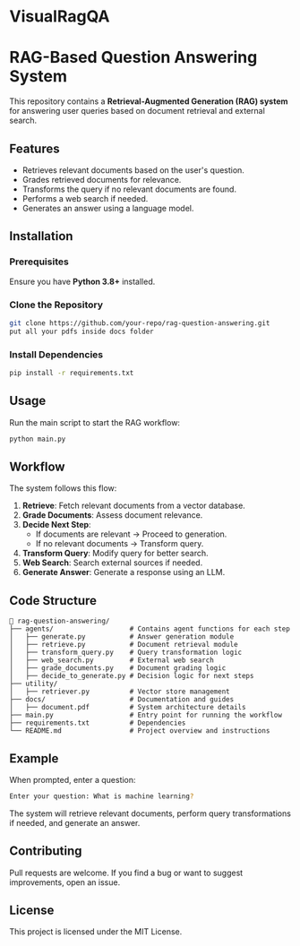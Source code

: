 # VisualRagQA

# RAG-Based Question Answering System

This repository contains a **Retrieval-Augmented Generation (RAG) system** for answering user queries based on document retrieval and external search.

## Features
- Retrieves relevant documents based on the user's question.
- Grades retrieved documents for relevance.
- Transforms the query if no relevant documents are found.
- Performs a web search if needed.
- Generates an answer using a language model.

## Installation
### Prerequisites
Ensure you have **Python 3.8+** installed.

### Clone the Repository
```bash
git clone https://github.com/your-repo/rag-question-answering.git
put all your pdfs inside docs folder
```

### Install Dependencies
```bash
pip install -r requirements.txt
```

## Usage
Run the main script to start the RAG workflow:
```bash
python main.py
```

## Workflow
The system follows this flow:
1. **Retrieve**: Fetch relevant documents from a vector database.
2. **Grade Documents**: Assess document relevance.
3. **Decide Next Step**:
   - If documents are relevant → Proceed to generation.
   - If no relevant documents → Transform query.
4. **Transform Query**: Modify query for better search.
5. **Web Search**: Search external sources if needed.
6. **Generate Answer**: Generate a response using an LLM.

## Code Structure
```plaintext
📂 rag-question-answering/
├── agents/                   # Contains agent functions for each step
│   ├── generate.py           # Answer generation module
│   ├── retrieve.py           # Document retrieval module
│   ├── transform_query.py    # Query transformation logic
│   ├── web_search.py         # External web search
│   ├── grade_documents.py    # Document grading logic
│   ├── decide_to_generate.py # Decision logic for next steps
├── utility/
│   ├── retriever.py          # Vector store management
├── docs/                     # Documentation and guides
│   ├── document.pdf          # System architecture details
├── main.py                   # Entry point for running the workflow
├── requirements.txt          # Dependencies
└── README.md                 # Project overview and instructions

```

## Example
When prompted, enter a question:
```bash
Enter your question: What is machine learning?
```
The system will retrieve relevant documents, perform query transformations if needed, and generate an answer.

## Contributing
Pull requests are welcome. If you find a bug or want to suggest improvements, open an issue.

## License
This project is licensed under the MIT License.

